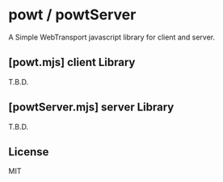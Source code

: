 # powt / powtServer 

A Simple WebTransport javascript library for client and server.

## [powt.mjs] client Library

T.B.D.

## [powtServer.mjs] server Library

T.B.D.

## License

MIT


